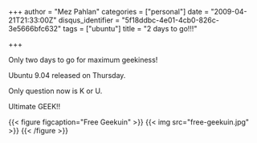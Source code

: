 +++
author = "Mez Pahlan"
categories = ["personal"]
date = "2009-04-21T21:33:00Z"
disqus_identifier = "5f18ddbc-4e01-4cb0-826c-3e5666bfc632"
tags = ["ubuntu"]
title = "2 days to go!!!"

+++

Only two days to go for maximum geekiness!

Ubuntu 9.04 released on Thursday.



Only question now is K or U.

Ultimate GEEK!!

{{< figure figcaption="Free Geekuin" >}}
    {{< img src="free-geekuin.jpg" >}}
{{< /figure >}}

<!--more-->